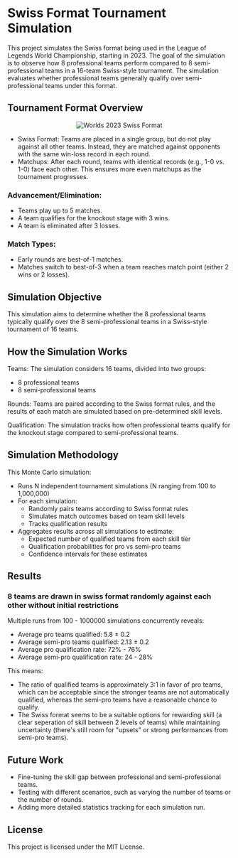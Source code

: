 # Swiss Format Tournament Simulation
This project simulates the Swiss format being used in the League of Legends World Championship, starting in 2023. 
The goal of the simulation is to observe how 8 professional teams perform compared to 8 semi-professional teams in a 16-team Swiss-style tournament. 
The simulation evaluates whether professional teams generally qualify over semi-professional teams under this format.

## Tournament Format Overview
<p align="center">
  <img src="https://github.com/user-attachments/assets/7ae5537d-58e0-40df-a079-d8e4d1a845b5" alt="Worlds 2023 Swiss Format"/>
</p>

- Swiss Format: Teams are placed in a single group, but do not play against all other teams. Instead, they are matched against opponents with the same win-loss record in each round.
- Matchups: After each round, teams with identical records (e.g., 1-0 vs. 1-0) face each other. This ensures more even matchups as the tournament progresses.

### Advancement/Elimination:

- Teams play up to 5 matches.
- A team qualifies for the knockout stage with 3 wins.
- A team is eliminated after 3 losses.

### Match Types:

- Early rounds are best-of-1 matches.
- Matches switch to best-of-3 when a team reaches match point (either 2 wins or 2 losses).

## Simulation Objective
This simulation aims to determine whether the 8 professional teams typically qualify over the 8 semi-professional teams in a Swiss-style tournament of 16 teams.

## How the Simulation Works
Teams: The simulation considers 16 teams, divided into two groups:

- 8 professional teams
- 8 semi-professional teams

Rounds: Teams are paired according to the Swiss format rules, and the results of each match are simulated based on pre-determined skill levels.

Qualification: The simulation tracks how often professional teams qualify for the knockout stage compared to semi-professional teams.

## Simulation Methodology
This Monte Carlo simulation:
- Runs N independent tournament simulations (N ranging from 100 to 1,000,000)
- For each simulation:
  * Randomly pairs teams according to Swiss format rules
  * Simulates match outcomes based on team skill levels
  * Tracks qualification results
- Aggregates results across all simulations to estimate:
  * Expected number of qualified teams from each skill tier
  * Qualification probabilities for pro vs semi-pro teams
  * Confidence intervals for these estimates

## Results
### 8 teams are drawn in swiss format randomly against each other without initial restrictions
Multiple runs from 100 - 1000000 simulations concurrently reveals:
- Average pro teams qualified: 5.8 ± 0.2
- Average semi-pro teams qualified: 2.13 ± 0.2
- Average pro qualification rate: 72% - 76%
- Average semi-pro qualification rate: 24 - 28%

This means:
- The ratio of qualified teams is approximately 3:1 in favor of pro teams, which can be acceptable since the stronger teams are not automatically qualified, whereas the semi-pro teams have a reasonable chance to qualify.
- The Swiss format seems to be a suitable options for rewarding skill (a clear seperation of skill between 2 levels of teams) while maintaining uncertainty (there's still room for "upsets" or strong performances from semi-pro teams).

## Future Work
- Fine-tuning the skill gap between professional and semi-professional teams.
- Testing with different scenarios, such as varying the number of teams or the number of rounds.
- Adding more detailed statistics tracking for each simulation run.

## License
This project is licensed under the MIT License.
